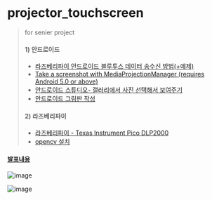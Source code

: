 #   projector_touchscreen

> for  senier project
>
>  #### 1) 안드로이드
>  -  [라즈베리파이 안드로이드 블루투스 데이터 송수신 방법(+예제)](https://blog.naver.com/beaqon/221412580559)
>  -  [Take a screenshot with MediaProjectionManager (requires Android 5.0 or above)](https://programmersought.com/article/7187645822/)
>  -  [안드로이드 스튜디오- 갤러리에서 사진 선택해서 보여주기](https://cosmosjs.blog.me/220940841567)
>  -  [안드로이드 그림판 작성](https://honeyinfo7.tistory.com/33)
>
> 
>
> #### 2) 라즈베리파이
>  - [라즈베리파이 -  Texas Instrument Pico DLP2000](http://frederickvandenbosch.be/?p=2948)
>  - [opencv 설치](http://www.3demp.com/community/boardDetails.php?cbID=235)
 

#### [발표내용](https://2020.koreatech.ac.kr/major/cse/5276874383558863)

![image](https://user-images.githubusercontent.com/18729679/108382444-3065f000-724c-11eb-8af8-b89f9c35f715.png)

![image](https://user-images.githubusercontent.com/18729679/108382467-35c33a80-724c-11eb-97c9-34bee07db9fe.png)
